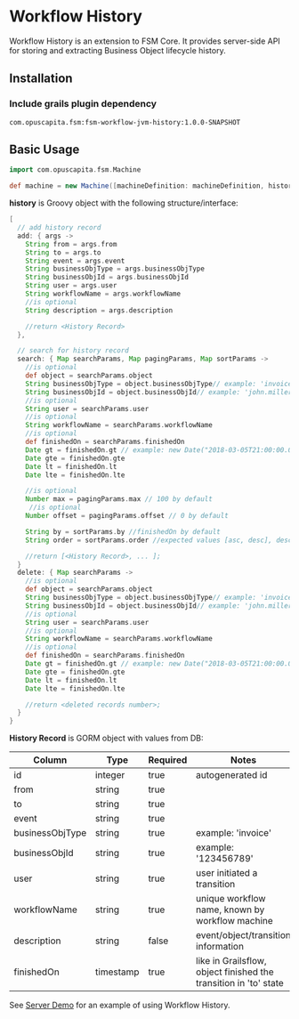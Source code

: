 # Workflow History

Workflow History is an extension to FSM Core.  It provides server-side API for storing and extracting Business Object lifecycle history.

## Installation

### Include grails plugin dependency

```
com.opuscapita.fsm:fsm-workflow-jvm-history:1.0.0-SNAPSHOT
```

## Basic Usage

```groovy
import com.opuscapita.fsm.Machine

def machine = new Machine([machineDefinition: machineDefinition, history: workflowTransitionHistoryService])
```

**history** is Groovy object with the following structure/interface:

```groovy
[
  // add history record
  add: { args ->
    String from = args.from
    String to = args.to
    String event = args.event
    String businessObjType = args.businessObjType
    String businessObjId = args.businessObjId
    String user = args.user
    String workflowName = args.workflowName
    //is optional
    String description = args.description

    //return <History Record>
  },

  // search for history record
  search: { Map searchParams, Map pagingParams, Map sortParams ->
    //is optional
    def object = searchParams.object
    String businessObjType = object.businessObjType// example: 'invoice'
    String businessObjId = object.businessObjId// example: 'john.miller'
    //is optional
    String user = searchParams.user
    //is optional
    String workflowName = searchParams.workflowName
    //is optional
    def finishedOn = searchParams.finishedOn
    Date gt = finishedOn.gt // example: new Date("2018-03-05T21:00:00.000Z")
    Date gte = finishedOn.gte
    Date lt = finishedOn.lt
    Date lte = finishedOn.lte

    //is optional
    Number max = pagingParams.max // 100 by default
     //is optional
    Number offset = pagingParams.offset // 0 by default

    String by = sortParams.by //finishedOn by default
    String order = sortParams.order //expected values [asc, desc], desc by default

    //return [<History Record>, ... ];
  }
  delete: { Map searchParams ->
    //is optional
    def object = searchParams.object
    String businessObjType = object.businessObjType// example: 'invoice'
    String businessObjId = object.businessObjId// example: 'john.miller'
    //is optional
    String user = searchParams.user
    //is optional
    String workflowName = searchParams.workflowName
    //is optional
    def finishedOn = searchParams.finishedOn
    Date gt = finishedOn.gt // example: new Date("2018-03-05T21:00:00.000Z")
    Date gte = finishedOn.gte
    Date lt = finishedOn.lt
    Date lte = finishedOn.lte

    //return <deleted records number>;
  }
}
```

**History Record** is GORM object with values from DB:

| Column           | Type      | Required | Notes                                                            |
|----------------- |-----------|----------|------------------------------------------------------------------|
| id               | integer   | true     | autogenerated id                                                 |
| from             | string    | true     |                                                                  |
| to               | string    | true     |                                                                  |
| event            | string    | true     |                                                                  |
| businessObjType  | string    | true     | example: 'invoice'                                               |
| businessObjId    | string    | true     | example: '123456789'                                             |
| user             | string    | true     | user initiated a transition                                      |
| workflowName     | string    | true     | unique workflow name, known by workflow machine                  |
| description      | string    | false    | event/object/transition information                              |
| finishedOn       | timestamp | true     | like in Grailsflow, object finished the transition in 'to' state |

See [Server Demo](../demo/server) for an example of using Workflow History.
